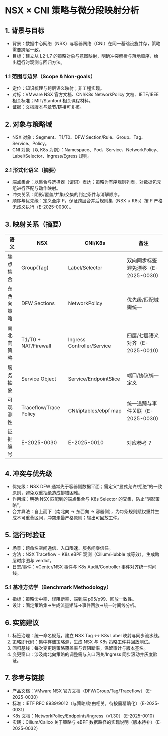 # NSX × CNI 策略与微分段映射分析

## 1. 背景与目标

- 背景：数据中心网络（NSX）与容器网络（CNI）在同一基础设施并存，策略需要跨层一致。
- 目标：建立从 L2-L7 的策略对象与意图映射，明确冲突解析与落地顺序，给出运行时观测与回归方法。

### 1.1 范围与边界（Scope & Non-goals）

- 定位：知识梳理与跨层语义映射；非工程实现。
- 对标：VMware NSX 官方文档、CNI/K8s NetworkPolicy 文档、IETF/IEEE 相关标准；MIT/Stanford 相关课程材料。
- 证据：文档版本与章节/链接可复核。

## 2. 对象与策略域

- NSX 对象：Segment、T1/T0、DFW Section/Rule、Group、Tag、Service、Policy。
- CNI 对象（以 K8s 为例）：Namespace、Pod、Service、NetworkPolicy、Label/Selector、Ingress/Egress 规则。

### 2.1 形式化语义（摘要）

- 端点集合：以集合与选择器（谓词）表达；策略为有序规则列表，对数据包元组进行匹配与动作映射。
- 冲突关系：阴影/覆盖/并集/交集的判定条件与消解顺序。
- 顺序与优先级：定义全序 P，保证跨层合并后规则集（NSX ∪ K8s）按 P 严格无歧义执行（E-2025-0030）。

## 3. 映射关系（摘要）

| 语义 | NSX | CNI/K8s | 备注 |
|---|---|---|---|
| 端点集合 | Group(Tag) | Label/Selector | 双向同步标签避免漂移（E-2025-0030） |
| 东西向策略 | DFW Sections | NetworkPolicy | 优先级/匹配域需统一 |
| 南北向策略 | T1/T0 + NAT/Firewall | Ingress Controller/Service | 四层/七层语义对齐（E-2025-0010） |
| 服务抽象 | Service Object | Service/EndpointSlice | 端口/协议统一定义 |
| 可观测性 | Traceflow/Trace Policy | CNI/iptables/ebpf map | 统一追踪与事件关联（E-2025-0030） |
| 证据编号 | E-2025-0030 | E-2025-0010 | 对应参考 7 |

## 4. 冲突与优先级

- 优先级：NSX DFW 通常先于容器侧数据平面；需定义“显式允许/拒绝”的一致原则，避免双重拒绝造成排错困难。
- 作用域：明确 NSX 匹配到的端点集合与 K8s Selector 的交集，防止“阴影策略”。
- 合并算法：自上而下（南北向 → 东西向 → 容器侧），为每条规则赋权重并生成不可重叠区间，冲突走最严格原则；输出可回放工件。

## 5. 运行时验证

- 场景：跨命名空间通信、入口限速、服务间零信任。
- 方法：NSX Traceflow + K8s eBPF 观测（Cilium/Hubble 或等效），生成跨层时序图与 verdict。
- 日志/事件：vCenter/NSX 事件与 K8s Audit/Controller 事件对齐统一时间线。

### 5.1 基准方法学（Benchmark Methodology）

- 指标：策略命中率、误阻断率、端到端 p95/p99、回放一致性。
- 设计：固定策略集→生成流量矩阵→事件回放→统一时间线分析。

## 6. 实施建议

1) 标签治理：统一命名规范，建立 NSX Tag ↔ K8s Label 映射与同步流水线。
2) 策略即代码：集中存储策略源，生成 NSX 与 K8s 策略工件并回放测试。
3) 回归基线：每次变更跑策略覆盖率与误阻断率，保留审计与版本签名。
4) 变更窗口：涉及南北向策略的调整需与入口网关/Ingress 同步滚动并灰度验证。

## 7. 参考与链接

- 产品文档：VMware NSX 官方文档（DFW/Group/Tag/Traceflow）（E-2025-0030）
- 标准：IETF RFC 8939/9012（与策略/路由相关，待按需精确化）（E-2025-0031）
- K8s 文档：NetworkPolicy/Endpoints/Ingress（v1.30）（E-2025-0010）
- 实践：Cilium/Calico 关于策略与 eBPF 数据路径的实现说明（版本待补）（E-2025-0032）
